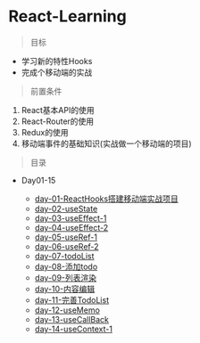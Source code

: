 # React-Learning

> 目标

* 学习新的特性Hooks
* 完成个移动端的实战

> 前置条件

1. React基本API的使用
2. React-Router的使用
3. Redux的使用
4. 移动端事件的基础知识(实战做一个移动端的项目)

> 目录

* Day01-15

    * [day-01-ReactHooks搭建移动端实战项目](./Day01-15/day-01/ReactHooks搭建移动端实战项目.md)
    * [day-02-useState](./Day01-15/day-02/useState.md)
    * [day-03-useEffect-1](./Day01-15/day-03/useEffect-1.md)
    * [day-04-useEffect-2](./Day01-15/day-04/useEffect-2.md)
    * [day-05-useRef-1](./Day01-15/day-05/useRef-1.md)
    * [day-06-useRef-2](./Day01-15/day-06/useRef-2.md)
    * [day-07-todoList](./Day01-15/day-07/todoList.md)
    * [day-08-添加todo](./Day01-15/day-08/添加todo.md)
    * [day-09-列表渲染](./Day01-15/day-09/列表渲染.md)
    * [day-10-内容编辑](./Day01-15/day-10/内容编辑.md)
    * [day-11-完善TodoList](./Day01-15/day-11/完善TodoList.md)
    * [day-12-useMemo](./Day01-15/day-12/useMemo.md)
    * [day-13-useCallBack](./Day01-15/day-13/useCallBack.md)
    * [day-14-useContext-1](./Day01-15/day-14/useContext-1.md)

      
